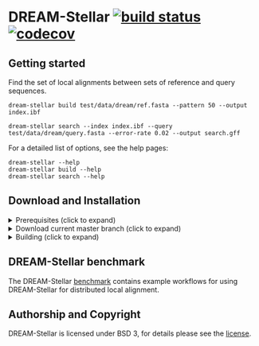 # DREAM-Stellar [![build status][1]][2] [![codecov][3]][4]
<!--
    Above uses reference-style links with numbers.
    See also https://github.com/adam-p/markdown-here/wiki/Markdown-Cheatsheet#links.

    For example, `[![build status][1]][2]` evaluates to the following:
        `[link_text][2]`
        `[2]` is a reference to a link, i.e. `[link_text](https://...)`

        `[link_text]` = `[![build status][1]]`
        `[1]` is once again a reference to a link - this time an image, i.e. `[![build status](https://...)]
        `![build status]` is the text that should be displayed if the linked resource (`[1]`) is not available

    `[![build status][1]][2]` hence means:
    Show the picture linked under `[1]`. In case it cannot be displayed, show the text "build status" instead.
    The picture, or alternative text, should link to `[2]`.
-->

<!--
    This is the CI badge image:
        `https://img.shields.io/github/workflow/status/` - we do not use GitHub's badges as they are not customisable.
        `/seqan/dream-stellar/` - owner/repository
        `CI%20on%20Linux` - name of the workflow as encoded URL (e.g., whitespace = %20)
        `main` - branch to show
        `?style=flat&logo=github` - use a GitHub-style badge
        `&label=dream-stellar%20CI` - text on the badge
        `"Open GitHub actions page"` - this text will be shown on hover
-->
[1]: https://img.shields.io/github/actions/workflow/status/seqan/dream-stellar/ci_linux.yml?branch=main&style=flat&logo=github&label=DREAM-Stellar%20CI "Open GitHub actions page"
<!--
    This is the CI badge link:
        `https://github.com/seqan/dream-stellar/actions` - actions page of owner/repository
        `?query=branch%3Amain` - only show actions that ran on the mater branch
-->
[2]: https://github.com/seqan/dream-stellar/actions?query=branch%3Amain
<!--
    This is the Codecov badge image:
        Codecov offers badges: https://app.codecov.io/gh/seqan/dream-stellar/settings/badge
        While being logged in into Codecov, navigate to Settings->Badge and copy the markdown badge.
        Copy the image part of the markdown badge here.
    `"Open Codecov page"` - this text will be shown on hover
-->
[3]: https://codecov.io/gh/seqan/dream-stellar/branch/main/graph/badge.svg "Open Codecov page"
<!--
    This is the Codecov badge link:
        Codecov offers badges: https://app.codecov.io/gh/seqan/dream-stellar/settings/badge
        While being logged in into Codecov, navigate to Settings->Badge and copy the markdown badge.
        Copy the URL part of the markdown badge here.
-->
[4]: https://codecov.io/gh/seqan/dream-stellar

## Getting started 
Find the set of local alignments between sets of reference and query sequences.

`dream-stellar build test/data/dream/ref.fasta --pattern 50 --output index.ibf`

`dream-stellar search --index index.ibf --query test/data/dream/query.fasta --error-rate 0.02 --output search.gff`

For a detailed list of options, see the help pages:
```console
dream-stellar --help
dream-stellar build --help
dream-stellar search --help
```

## Download and Installation

<details><summary>Prerequisites (click to expand)</summary>

* CMake >= 3.25
* GCC 10, 11 or 12 (most recent minor version)
* git

Refer to the [Seqan3 Setup Tutorial](https://docs.seqan.de/seqan/3-master-user/setup.html) for more in depth information.
</details>

<details><summary>Download current master branch (click to expand)</summary>

```bash
git clone https://github.com/seqan/dream-stellar
```

</details>

<details><summary>Building (click to expand)</summary>

```bash
cd dream-stellar
mkdir -p build
cd build
cmake ..
make
```

The binary can be found in `bin`.

You may want to add the executable to your PATH:
```
export PATH=$(pwd)/bin:$PATH
valik --version
```

</details>

## DREAM-Stellar benchmark
The DREAM-Stellar [benchmark](https://github.com/eaasna/DREAM-stellar-benchmark/tree/v2.0) contains example workflows for using DREAM-Stellar for distributed local alignment.

## Authorship and Copyright
DREAM-Stellar is licensed under BSD 3, for details please see the [license]([https://github.com/seqan/dream-stellar/blob/main/LICENSE.md]).
